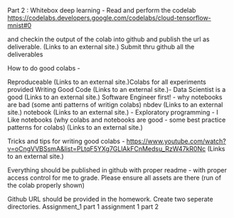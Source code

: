 Part 2 : Whitebox deep learning - Read and perform the codelab https://codelabs.developers.google.com/codelabs/cloud-tensorflow-mnist#0

and checkin the output of the colab into github and publish the url as deliverable.   (Links to an external site.)
Submit thru github all the deliverables
 

How to do good colabs - 

Reproduceable  (Links to an external site.)Colabs for all experiments provided
Writing Good Code  (Links to an external site.)- Data Scientist is a good (Links to an external site.) Software Engineer first! - why notebooks are bad (some anti patterns of writign colabs)
nbdev (Links to an external site.)
notebook (Links to an external site.) - Exploratory programming -
I Like notebooks (why colabs and notebooks are good - some best practice patterns for colabs) (Links to an external site.)

 

Tricks and tips for writing good colabs -
https://www.youtube.com/watch?v=oCngVVBSsmA&list=PLtqF5YXg7GLlAkFCnMedsu_RzW47kR0Nc (Links to an external site.)


 

Everything should be published in github with proper readme - with proper access control for me to grade. Please ensure all assets are there (run of the colab properly shown)

 

Github URL should be provided in the homework. Create two seperate directories. Assignment_1 part 1 assignment 1 part 2
